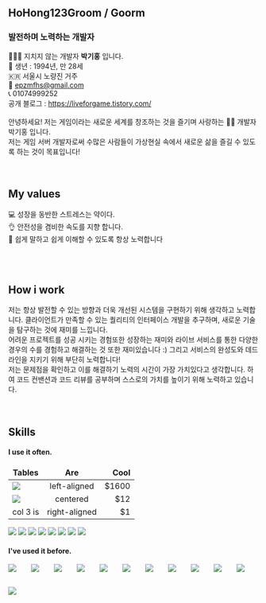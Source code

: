 ## HoHong123Groom / Goorm
### 발전하며 노력하는 개발자<br/>
👨🏻‍💻 지치지 않는 개발자 **박기홍** 입니다.<br/>
🎂 생년 : 1994년, 만 28세<br/>
🇰🇷 서울시 노량진 거주<br/>
📧 epzmfhs@gmail.com<br/>
📞 01074999252<br/>
공개 블로그 : https://liveforgame.tistory.com/<br/>
<br/>
안녕하세요! 저는 게임이라는 새로운 세계를 창조하는 것을 즐기며 사랑하는 🙋‍♂️ 개발자 박기홍 입니다.<br />
저는 게임 서버 개발자로써 수많은 사람들이 가상현실 속에서 새로운 삶을 즐길 수 있도록 하는 것이 목표입니다!
<br />
<br />
<br />
## My values
💻 성장을 동반한 스트레스는 약이다.<br />
👌 안전성을 겸비한 속도를 지향 합니다.<br />
🦻 쉽게 말하고 쉽게 이해할 수 있도록 항상 노력합니다<br />
<br />
<br />
<br />
## How i work
저는 항상 발전할 수 있는 방향과 더욱 개선된 시스템을 구현하기 위해 생각하고 노력합니다. 클라이언트가 만족할 수 있는 퀄리티의 인터페이스 개발을 추구하며, 새로운 기술을 탐구하는 것에 재미를 느낍니다.<br/>
어려운 프로젝트를 성공 시키는 경험또한 성장하는 재미와 라이브 서비스를 통한 다양한 경우의 수를 경험하고 해결하는 것 또한 재미있습니다 :) 그리고 서비스의 완성도와 데드라인을 지키기 위해 부단히 노력합니다!<br/>
저는 문제점을 확인하고 이를 해결하기 노력의 시간이 가장 가치있다고 생각합니다. 하여 코드 컨밴션과 코드 리뷰를 공부하며 스스로의 가치를 높이기 위해 노력하고 있습니다.
<br />
<br />
<br />
## Skills
#### I use it often.

<style>
td, th {
   border: none!important;
}
</style>

  | Tables   |      Are      |  Cool |
  |----------|:-------------:|------:|
  | <img src="https://img.shields.io/badge/js-F7DF1E?style=for-the-badge&logo=javascript&logoColor=black"> |  left-aligned | $1600 |
  | <img src="https://img.shields.io/badge/ts-3178C6?style=for-the-badge&logo=typescript&logoColor=white"> |    centered   |   $12 |
  | col 3 is | right-aligned |    $1 |
  <img src="https://img.shields.io/badge/js-F7DF1E?style=for-the-badge&logo=javascript&logoColor=black">
  <img src="https://img.shields.io/badge/ts-3178C6?style=for-the-badge&logo=typescript&logoColor=white">
  <img src="https://img.shields.io/badge/express-000000?style=for-the-badge&logo=express&logoColor=white">
  <img src="https://img.shields.io/badge/nestjs-E0234E?style=for-the-badge&logo=nestjs&logoColor=white">
  <img src="https://img.shields.io/badge/react-61DAFB?style=for-the-badge&logo=react&logoColor=black">
  <img src="https://img.shields.io/badge/MySQL-4479A1?style=for-the-badge&logo=mysql&logoColor=white">
  <img src="https://img.shields.io/badge/Babel-F9DC3E?style=for-the-badge&logo=Babel&logoColor=black">
  <img src="https://img.shields.io/badge/Webpack-8DD6F9?style=for-the-badge&logo=Webpack&logoColor=black">

#### I've used it before.
<div style="display:flex;gap:30px;flex-wrap:wrap;">
   <img src="https://img.shields.io/badge/Android-3DDC84?style=for-the-badge&logo=android&logoColor=white">
  <img src="https://img.shields.io/badge/iOS-000000?style=for-the-badge&logo=iOS&logoColor=white">
  <img src="https://img.shields.io/badge/Java-007396?style=for-the-badge&logo=Java&logoColor=white">
  <img src="https://img.shields.io/badge/Kotlin-7F52FF?style=for-the-badge&logo=Kotlin&logoColor=white">
  <img src="https://img.shields.io/badge/Swift-F05138?style=for-the-badge&logo=Swift&logoColor=white">
  <img src="https://img.shields.io/badge/Docker-2496ED?style=for-the-badge&logo=Docker&logoColor=white">
  <img src="https://img.shields.io/badge/Kubernetes-326CE5?style=for-the-badge&logo=Kubernetes&logoColor=white">
  <img src="https://img.shields.io/badge/Jenkins-D24939?style=for-the-badge&logo=Jenkins&logoColor=white">
  <img src="https://img.shields.io/badge/Elasticsearch-005571?style=for-the-badge&logo=Elasticsearch&logoColor=white">
  <img src="https://img.shields.io/badge/Logstash-005571?style=for-the-badge&logo=Logstash&logoColor=white">
  <img src="https://img.shields.io/badge/kibana-005571?style=for-the-badge&logo=Kibana&logoColor=white">
  <img src="https://img.shields.io/badge/AWS-232F3E?style=for-the-badge&logo=amazonaws&logoColor=white">
</div>
<br />
<br />
<br />